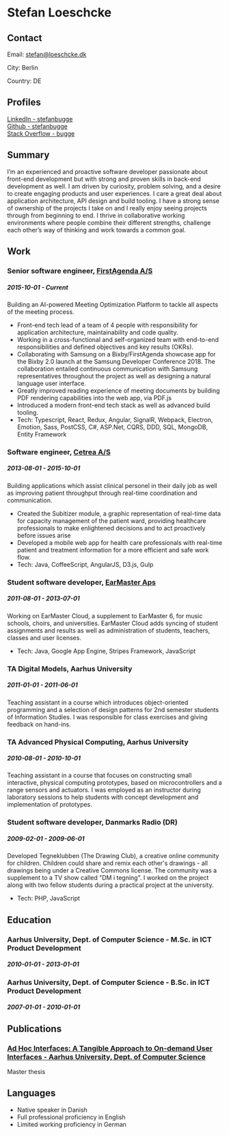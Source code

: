 
# Stefan Loeschcke



## Contact

Email: [stefan@loeschcke.dk](mailto:stefan@loeschcke.dk)  



City: Berlin  

Country: DE  


## Profiles

[LinkedIn - stefanbugge](https://www.linkedin.com/in/stefanbugge/)  
[Github - stefanbugge](https://github.com/stefanbugge)  
[Stack Overflow - bugge](https://stackoverflow.com/story/stefan.loeschcke)  

## Summary

I’m an experienced and proactive software developer passionate about front-end development but with strong and proven skills in back-end development as well. I am driven by curiosity, problem solving, and a desire to create engaging products and user experiences. I care a great deal about application architecture, API design and build tooling. I have a strong sense of ownership of the projects I take on and I really enjoy seeing projects through from beginning to end. I thrive in collaborative working environments where people combine their different strengths, challenge each other’s way of thinking and work towards a common goal.

## Work

### Senior software engineer, [FirstAgenda A/S](https://firstagenda.com)
##### 2015-10-01 - Current

Building an AI-powered Meeting Optimization Platform to tackle all aspects of the meeting process.

* Front-end tech lead of a team of 4 people with responsibility for application architecture, maintainability and code quality.
* Working in a cross-functional and self-organized team with end-to-end responsibilities and defined objectives and key results (OKRs).
* Collaborating with Samsung on a Bixby/FirstAgenda showcase app for the Bixby 2.0 launch at the Samsung Developer Conference 2018. The collaboration entailed continuous communication with Samsung representatives throughout the project as well as designing a natural language user interface.
* Greatly improved reading experience of meeting documents by building PDF rendering capabilities into the web app, via PDF.js
* Introduced a modern front-end tech stack as well as advanced build tooling.
* Tech: Typescript, React, Redux, Angular, SignalR, Webpack, Electron, Emotion, Sass, PostCSS, C#, ASP.Net, CQRS, DDD, SQL, MongoDB, Entity Framework

### Software engineer, [Cetrea A/S](http://www.cetrea.com)
##### 2013-08-01 - 2015-10-01

Building applications which assist clinical personel in their daily job as well as improving patient throughput through real-time coordination and communication.

* Created the Subitizer module, a graphic representation of real-time data for capacity management of the patient ward, providing healthcare professionals to make enlightened decisions and to act proactively before issues arise
* Developed a mobile web app for health care professionals with real-time patient and treatment information for a more efficient and safe work flow.
* Tech: Java, CoffeeScript, AngularJS, D3.js, Gulp

### Student software developer, [EarMaster Aps](https://www.earmaster.com)
##### 2011-08-01 - 2013-07-01

Working on EarMaster Cloud, a supplement to EarMaster 6, for music schools, choirs, and universities. EarMaster Cloud adds syncing of student assignments and results as well as administration of students, teachers, classes and user licenses.

* Tech: Java, Google App Engine, Stripes Framework, JavaScript

### TA Digital Models, Aarhus University
##### 2011-01-01 - 2011-06-01

Teaching assistant in a course which introduces object-oriented programming and a selection of design patterns for 2nd semester students of Information Studies. I was responsible for class exercises and giving feedback on hand-ins.


### TA Advanced Physical Computing, Aarhus University
##### 2010-08-01 - 2010-10-01

Teaching assistant in a course that focuses on constructing small interactive, physical computing prototypes, based on microcontrollers and a range sensors and actuators. I was employed as an instructor during laboratory sessions to help students with concept development and implementation of prototypes.


### Student software developer, Danmarks Radio (DR)
##### 2009-02-01 - 2009-06-01

Developed Tegneklubben (The Drawing Club), a creative online community for children. Children could share and remix each other&#x27;s drawings - all drawings being under a Creative Commons license. The community was a supplement to a TV show called &quot;DM i tegning&quot;. I worked on the project along with two fellow students during a practical project at the university.

* Tech: PHP, JavaScript



## Education

### Aarhus University, Dept. of Computer Science - M.Sc. in ICT Product Development
##### 2010-01-01 - 2013-01-01


### Aarhus University, Dept. of Computer Science - B.Sc. in ICT Product Development
##### 2007-01-01 - 2010-01-01




## Publications

### [Ad Hoc Interfaces: A Tangible Approach to On-demand User Interfaces - Aarhus University, Dept. of Computer Science](http://loeschcke.dk/thesis/thesis.pdf)

Master thesis



## Languages

* Native speaker in Danish
* Full professional proficiency in English
* Limited working proficiency in German


